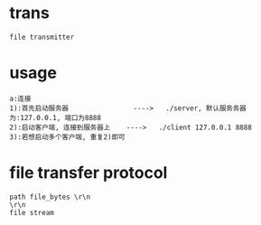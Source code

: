 trans
=====

	file transmitter

usage
=====
	a:连接
	1):首先启动服务器                ---->   ./server, 默认服务务器为:127.0.0.1, 端口为8888
	2):启动客户端, 连接到服务器上    ---->   ./client 127.0.0.1 8888
	3):若想启动多个客户端, 重复2)即可

file transfer protocol
======================
    path file_bytes \r\n
    \r\n
    file stream
